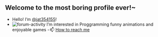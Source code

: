 ## Welcome to the most boring profile ever!~

- Hello! I’m [@jat354155](https://scratch.mit.edu/users/jat354155/ "My Old Scratch Profile")!
- ![forum-activity](https://user-images.githubusercontent.com/91216411/163730040-3731b979-3fc5-4f05-a6fa-a4e5acccc4fe.svg) I’m interested in Proggramming funny animations and enjoyable games
- 📫 [How to reach me](https://scratch.mit.edu/users/n0t-f4k3r/ "My Newer Scratch Profile")






<!---
If you can read this, you 99% are sneaky enough that you wouldn't follow my scratch... jouldja' do that for me?
--->

